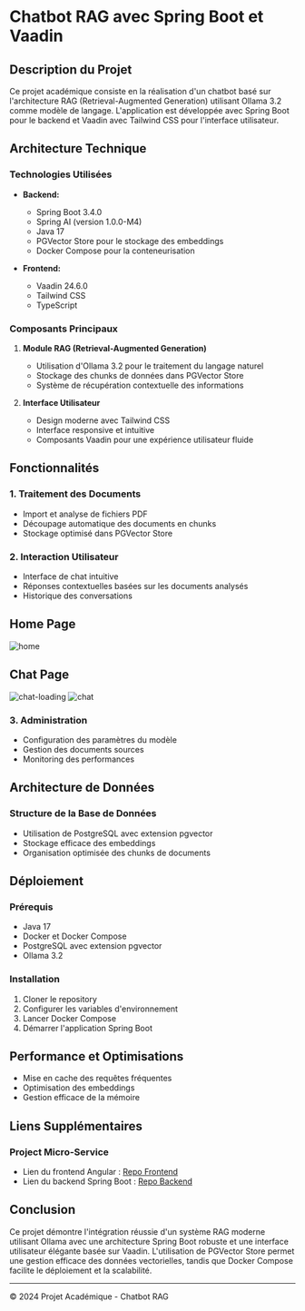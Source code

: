# Chatbot RAG avec Spring Boot et Vaadin

## Description du Projet
Ce projet académique consiste en la réalisation d'un chatbot basé sur l'architecture RAG (Retrieval-Augmented Generation) utilisant Ollama 3.2 comme modèle de langage. L'application est développée avec Spring Boot pour le backend et Vaadin avec Tailwind CSS pour l'interface utilisateur.

## Architecture Technique

### Technologies Utilisées
- **Backend:**
  - Spring Boot 3.4.0
  - Spring AI (version 1.0.0-M4)
  - Java 17
  - PGVector Store pour le stockage des embeddings
  - Docker Compose pour la conteneurisation

- **Frontend:**
  - Vaadin 24.6.0
  - Tailwind CSS
  - TypeScript

### Composants Principaux
1. **Module RAG (Retrieval-Augmented Generation)**
   - Utilisation d'Ollama 3.2 pour le traitement du langage naturel
   - Stockage des chunks de données dans PGVector Store
   - Système de récupération contextuelle des informations

2. **Interface Utilisateur**
   - Design moderne avec Tailwind CSS
   - Interface responsive et intuitive
   - Composants Vaadin pour une expérience utilisateur fluide



## Fonctionnalités

### 1. Traitement des Documents
- Import et analyse de fichiers PDF
- Découpage automatique des documents en chunks
- Stockage optimisé dans PGVector Store

### 2. Interaction Utilisateur
- Interface de chat intuitive
- Réponses contextuelles basées sur les documents analysés
- Historique des conversations

## Home Page

![home](https://github.com/user-attachments/assets/12109d49-4c4c-4994-9ca8-696491ddfb9d)

## Chat Page

![chat-loading](https://github.com/user-attachments/assets/3f3207c5-8503-4042-81b9-7d5239cb530f)
![chat](https://github.com/user-attachments/assets/09498bba-ba5c-44b3-bde4-356fec7879b1)
### 3. Administration
- Configuration des paramètres du modèle
- Gestion des documents sources
- Monitoring des performances

## Architecture de Données

### Structure de la Base de Données
- Utilisation de PostgreSQL avec extension pgvector
- Stockage efficace des embeddings
- Organisation optimisée des chunks de documents

## Déploiement

### Prérequis
- Java 17
- Docker et Docker Compose
- PostgreSQL avec extension pgvector
- Ollama 3.2

### Installation
1. Cloner le repository
2. Configurer les variables d'environnement
3. Lancer Docker Compose
4. Démarrer l'application Spring Boot

## Performance et Optimisations
- Mise en cache des requêtes fréquentes
- Optimisation des embeddings
- Gestion efficace de la mémoire

## Liens Supplémentaires

### Project Micro-Service 
- Lien du frontend Angular : [Repo Frontend](https://github.com/othsoh/ecom-microServiceApp-Front-angular/)
- Lien du backend Spring Boot : [Repo Backend](https://github.com/othsoh/microService-app)


## Conclusion
Ce projet démontre l'intégration réussie d'un système RAG moderne utilisant Ollama avec une architecture Spring Boot robuste et une interface utilisateur élégante basée sur Vaadin. L'utilisation de PGVector Store permet une gestion efficace des données vectorielles, tandis que Docker Compose facilite le déploiement et la scalabilité.



---

© 2024 Projet Académique - Chatbot RAG
